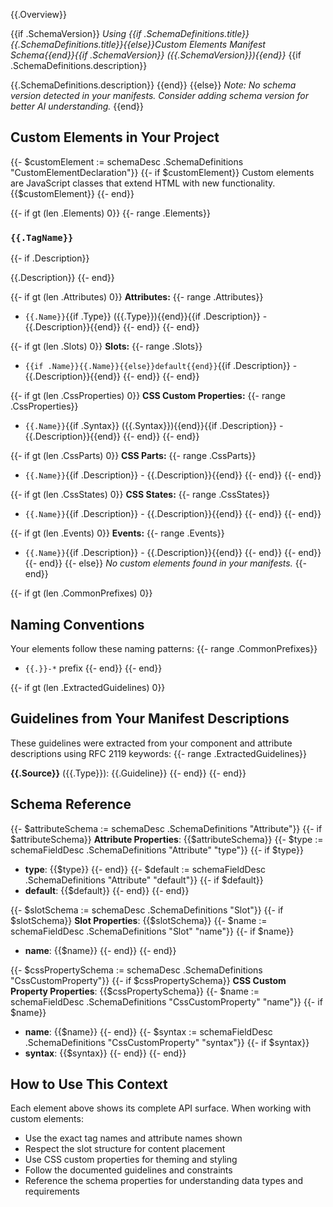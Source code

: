 {{.Overview}}

{{if .SchemaVersion}}
*Using {{if .SchemaDefinitions.title}}{{.SchemaDefinitions.title}}{{else}}Custom Elements Manifest Schema{{end}}{{if .SchemaVersion}} ({{.SchemaVersion}}){{end}}*
{{if .SchemaDefinitions.description}}

{{.SchemaDefinitions.description}}
{{end}}
{{else}}
*Note: No schema version detected in your manifests. Consider adding schema version for better AI understanding.*
{{end}}

## Custom Elements in Your Project

{{- $customElement := schemaDesc .SchemaDefinitions "CustomElementDeclaration"}}
{{- if $customElement}}
Custom elements are JavaScript classes that extend HTML with new functionality. {{$customElement}}
{{- end}}

{{- if gt (len .Elements) 0}}
{{- range .Elements}}

### `{{.TagName}}`
{{- if .Description}}

{{.Description}}
{{- end}}

{{- if gt (len .Attributes) 0}}
**Attributes:**
{{- range .Attributes}}
- `{{.Name}}`{{if .Type}} ({{.Type}}){{end}}{{if .Description}} - {{.Description}}{{end}}
{{- end}}
{{- end}}

{{- if gt (len .Slots) 0}}
**Slots:**
{{- range .Slots}}
- `{{if .Name}}{{.Name}}{{else}}default{{end}}`{{if .Description}} - {{.Description}}{{end}}
{{- end}}
{{- end}}

{{- if gt (len .CssProperties) 0}}
**CSS Custom Properties:**
{{- range .CssProperties}}
- `{{.Name}}`{{if .Syntax}} ({{.Syntax}}){{end}}{{if .Description}} - {{.Description}}{{end}}
{{- end}}
{{- end}}

{{- if gt (len .CssParts) 0}}
**CSS Parts:**
{{- range .CssParts}}
- `{{.Name}}`{{if .Description}} - {{.Description}}{{end}}
{{- end}}
{{- end}}

{{- if gt (len .CssStates) 0}}
**CSS States:**
{{- range .CssStates}}
- `{{.Name}}`{{if .Description}} - {{.Description}}{{end}}
{{- end}}
{{- end}}

{{- if gt (len .Events) 0}}
**Events:**
{{- range .Events}}
- `{{.Name}}`{{if .Description}} - {{.Description}}{{end}}
{{- end}}
{{- end}}
{{- end}}
{{- else}}
*No custom elements found in your manifests.*
{{- end}}

{{- if gt (len .CommonPrefixes) 0}}

## Naming Conventions

Your elements follow these naming patterns:
{{- range .CommonPrefixes}}
- `{{.}}-*` prefix
{{- end}}
{{- end}}

{{- if gt (len .ExtractedGuidelines) 0}}

## Guidelines from Your Manifest Descriptions

These guidelines were extracted from your component and attribute descriptions using RFC 2119 keywords:
{{- range .ExtractedGuidelines}}

**{{.Source}}** ({{.Type}}): {{.Guideline}}
{{- end}}
{{- end}}

## Schema Reference

{{- $attributeSchema := schemaDesc .SchemaDefinitions "Attribute"}}
{{- if $attributeSchema}}
**Attribute Properties**: {{$attributeSchema}}
{{- $type := schemaFieldDesc .SchemaDefinitions "Attribute" "type"}}
{{- if $type}}
- **type**: {{$type}}
{{- end}}
{{- $default := schemaFieldDesc .SchemaDefinitions "Attribute" "default"}}
{{- if $default}}
- **default**: {{$default}}
{{- end}}
{{- end}}

{{- $slotSchema := schemaDesc .SchemaDefinitions "Slot"}}
{{- if $slotSchema}}
**Slot Properties**: {{$slotSchema}}
{{- $name := schemaFieldDesc .SchemaDefinitions "Slot" "name"}}
{{- if $name}}
- **name**: {{$name}}
{{- end}}
{{- end}}

{{- $cssPropertySchema := schemaDesc .SchemaDefinitions "CssCustomProperty"}}
{{- if $cssPropertySchema}}
**CSS Custom Property Properties**: {{$cssPropertySchema}}
{{- $name := schemaFieldDesc .SchemaDefinitions "CssCustomProperty" "name"}}
{{- if $name}}
- **name**: {{$name}}
{{- end}}
{{- $syntax := schemaFieldDesc .SchemaDefinitions "CssCustomProperty" "syntax"}}
{{- if $syntax}}
- **syntax**: {{$syntax}}
{{- end}}
{{- end}}

## How to Use This Context

Each element above shows its complete API surface. When working with custom elements:
- Use the exact tag names and attribute names shown
- Respect the slot structure for content placement
- Use CSS custom properties for theming and styling
- Follow the documented guidelines and constraints
- Reference the schema properties for understanding data types and requirements